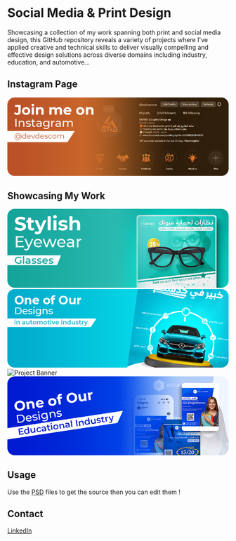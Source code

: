# Social Media & Print Design

Showcasing a collection of my work spanning both print and social media design, this GitHub repository reveals a variety of projects where I've applied creative and technical skills to deliver visually compelling and effective design solutions across diverse domains including industry, education, and automotive...

## Instagram Page
[![Follow me on Instagram](./instagram-banner.png)](https://www.instagram.com/devdescom)

## Showcasing My Work
![Project Banner](./project-banner-1.png)
![Project Banner](./project-banner-2.png)
![Project Banner](./project-banner-3png)
![Project Banner](./project-banner-4.png)


## Usage

Use the [PSD](https://www.microsoft.com/fr-fr/microsoft-365/excel) files to get the source then you can edit them !


## Contact

[LinkedIn](https://www.linkedin.com/in/akhatarmourad/)
